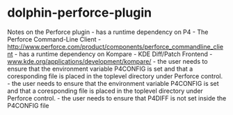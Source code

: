 dolphin-perforce-plugin
=======================

Notes on the Perforce plugin
	- has a runtime dependency on P4 - The Perforce Command-Line Client - http://www.perforce.com/product/components/perforce_commandline_client
	- has a runtime dependency on Kompare - KDE Diff/Patch Frontend - www.kde.org/applications/development/kompare/
	- the user needs to ensure that the environment variable P4CONFIG is set and that a coresponding file is placed in the toplevel directory under Perforce control.
	- the user needs to ensure that the environment variable P4CONFIG is set and that a coresponding file is placed in the toplevel directory under Perforce control.
	- the user needs to ensure that P4DIFF is not set inside the P4CONFIG file
